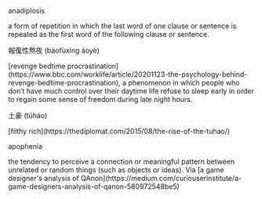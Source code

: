 <!-- njnmdoc:  title="Words"  -->

<dl>

<dt>anadiplosis</dt>
<dl>  a form of repetition in which the last word of one clause or sentence is repeated as the first word of the following clause or sentence.</dl>

<dt>報復性熬夜 (bàofùxìng áoyè)</dt>
<dl> [revenge bedtime procrastination](https://www.bbc.com/worklife/article/20201123-the-psychology-behind-revenge-bedtime-procrastination), a phenomenon in which people who don’t have much control over their daytime life refuse to sleep early in order to regain some sense of freedom during late night hours.</dl>

<dt>土豪 (tǔháo)</dt>
<dl> [filthy rich](https://thediplomat.com/2015/08/the-rise-of-the-tuhao/)</dl>


<dt>apophenia</dt>
<dl>the tendency to perceive a connection or meaningful pattern between unrelated or random things (such as objects or ideas). Via [a game designer's analysis of QAnon](https://medium.com/curiouserinstitute/a-game-designers-analysis-of-qanon-580972548be5)</dl>

